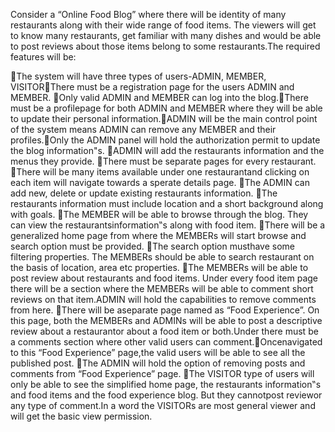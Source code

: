 Consider a “Online  Food  Blog” where there will be identity of many restaurants along  with their  wide  range  of  food  items.  The  viewers  will  get  to  know  many restaurants,  get  familiar  with  many  dishes  and  would  be  able  to  post  reviews  about those items belong to some restaurants.The required features will be:

 The system will have three types of users-ADMIN, MEMBER, VISITORThere must be a registration page for the users ADMIN and MEMBER.
 Only valid ADMIN and MEMBER can log into the blog.There  must  be  a profilepage  for  both  ADMIN  and  MEMBER  where  they will be able to update their personal information.ADMIN  will  be  the  main  control  point  of  the  system  means  ADMIN  can remove any MEMBER and their profiles.Only the ADMIN panel will hold the authorization permit to update the blog information"s.
 ADMIN will add the restaurants information and the menus they provide.
 There must be separate pages for every restaurant.
 There will be many items available under one restaurantand clicking on each item will navigate towards a sperate details page.
 The ADMIN can add new, delete or update existing restaurants information.
 The  restaurants  information  must  include  location  and  a  short  background along with goals.
 The  MEMBER  will  be  able  to  browse  through  the  blog.  They  can  view  the restaurantsinformation‟s along with food item.
 There will be a generalized home page from where the MEMBERs will start browse and search option must be provided.
 The  search  option  musthave  some  filtering  properties.  The  MEMBERs should  be  able  to  search  restaurant  on  the  basis  of  location,  area   etc properties.
 The MEMBERs will be able to post review about restaurants and food items. Under every food item page there will be a section where the MEMBERs will be  able  to  comment  short  reviews  on  that  item.ADMIN  will  hold  the capabilities to remove comments from here.
 There  will  be  aseparate page named as “Food  Experience”. On this page, both  the  MEMBERs  and  ADMINs  will  be  able  to  post  a  descriptive  review about  a restaurantor  about  a  food  item  or  both.Under  there  must  be  a comments section where other valid users can comment.Oncenavigated to this “Food Experience” page,the valid users will be able to see all the published post. 
 The  ADMIN  will  hold  the  option  of  removing  posts  and  comments  from “Food Experience” page.
 The VISITOR type of users will only be able to see the simplified home page, the restaurants information‟s and food items and the food experience blog. But  they cannotpost  reviewor  any  type  of  comment.In  a  word  the VISITORs are most general viewer and will get the basic view permission.